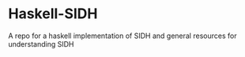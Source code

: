# Haskell-SIDH
A repo for a haskell implementation of SIDH and general resources for understanding SIDH
